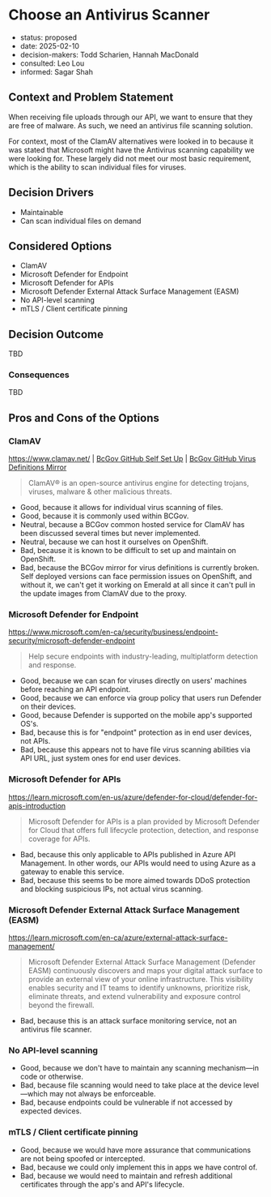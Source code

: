 [//]: # (bc-madr v0.1)
<!-- modified MADR 4.0.0 -->

# Choose an Antivirus Scanner

* status: proposed <!-- proposed | rejected | accepted | deprecated | ... | superseded by ADR-0123 -->
* date: 2025-02-10 <!-- YYYY-MM-DD when the decision was last updated -->
* decision-makers: Todd Scharien, Hannah MacDonald <!-- list everyone involved in the decision -->
* consulted: Leo Lou <!-- list everyone whose opinions are sought (typically subject-matter experts); and with whom there is a two-way communication --> <!-- OPTIONAL -->
* informed: Sagar Shah <!-- list everyone who is kept up-to-date on progress; and with whom there is a one-way communication} --> <!-- OPTIONAL -->

## Context and Problem Statement

When receiving file uploads through our API, we want to ensure that they are free of malware. As such, we need an antivirus file scanning solution. 

For context, most of the ClamAV alternatives were looked in to because it was stated that Microsoft might have the Antivirus scanning capability we were looking for. These largely did not meet our most basic requirement, which is the ability to scan individual files for viruses.

## Decision Drivers

* Maintainable
* Can scan individual files on demand

## Considered Options

* ClamAV
* Microsoft Defender for Endpoint
* Microsoft Defender for APIs
* Microsoft Defender External Attack Surface Management (EASM)
* No API-level scanning
* mTLS / Client certificate pinning

## Decision Outcome

TBD

### Consequences

TBD

## Pros and Cons of the Options

### ClamAV

 https://www.clamav.net/ | [BcGov GitHub Self Set Up](https://github.com/bcgov/clamav)  |  [BcGov GitHub Virus Definitions Mirror](https://github.com/bcgov/common-hosted-clamav-service)

> ClamAV® is an open-source antivirus engine for detecting trojans, viruses, malware & other malicious threats.

* Good, because it allows for individual virus scanning of files.
* Good, because it is commonly used within BCGov.
* Neutral, because a BCGov common hosted service for ClamAV has been discussed several times but never implemented.
* Neutral, because we can host it ourselves on OpenShift.
* Bad, because it is known to be difficult to set up and maintain on OpenShift.
* Bad, because the BCGov mirror for virus definitions is currently broken. Self deployed versions can face permission issues on OpenShift, and without it, we can't get it working on Emerald at all since it can't pull in the update images from ClamAV due to the proxy.

### Microsoft Defender for Endpoint

https://www.microsoft.com/en-ca/security/business/endpoint-security/microsoft-defender-endpoint

> Help secure endpoints with industry-leading, multiplatform detection and response.

* Good, because we can scan for viruses directly on users' machines before reaching an API endpoint.
* Good, because we can enforce via group policy that users run Defender on their devices.
* Good, because Defender is supported on the mobile app's supported OS's.
* Bad, because this is for "endpoint" protection as in end user devices, not APIs.
* Bad, because this appears not to have file virus scanning abilities via API URL, just system ones for end user devices.

### Microsoft Defender for APIs

https://learn.microsoft.com/en-us/azure/defender-for-cloud/defender-for-apis-introduction

> Microsoft Defender for APIs is a plan provided by Microsoft Defender for Cloud that offers full lifecycle protection, detection, and response coverage for APIs.

* Bad, because this only applicable to APIs published in Azure API Management. In other words, our APIs would need to using Azure as a gateway to enable this service.
* Bad, because this seems to be more aimed towards DDoS protection and blocking suspicious IPs, not actual virus scanning.

### Microsoft Defender External Attack Surface Management (EASM)

https://learn.microsoft.com/en-ca/azure/external-attack-surface-management/

> Microsoft Defender External Attack Surface Management (Defender EASM) continuously discovers and maps your digital attack surface to provide an external view of your online infrastructure. This visibility enables security and IT teams to identify unknowns, prioritize risk, eliminate threats, and extend vulnerability and exposure control beyond the firewall.

* Bad, because this is an attack surface monitoring service, not an antivirus file scanner.

### No API-level scanning

* Good, because we don't have to maintain any scanning mechanism—in code or otherwise.
* Bad, because file scanning would need to take place at the device level—which may not always be enforceable.
* Bad, because endpoints could be vulnerable if not accessed by expected devices.

### mTLS / Client certificate pinning

* Good, because we would have more assurance that communications are not being spoofed or intercepted.
* Bad, because we could only implement this in apps we have control of.
* Bad, because we would need to maintain and refresh additional certificates through the app's and API's lifecycle.
